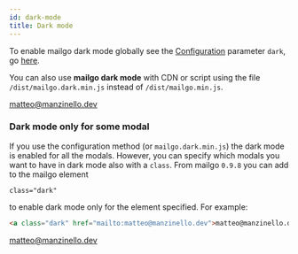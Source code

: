 ```yaml
---
id: dark-mode
title: Dark mode
---
```


To enable mailgo dark mode globally see the [Configuration](/docs/configuration) parameter `dark`, go [here](/docs/configuration#dark).

You can also use **mailgo dark mode** with CDN or script using the file `/dist/mailgo.dark.min.js` instead of `/dist/mailgo.min.js`.

<a class="dark" href="mailto:matteo@manzinello.dev">matteo@manzinello.dev</a>

### Dark mode only for some modal

If you use the configuration method (or `mailgo.dark.min.js`) the dark mode is enabled for all the modals. However, you can specify which modals you want to have in dark mode also with a `class`. From mailgo `0.9.8` you can add to the mailgo element

```
class="dark"
```

to enable dark mode only for the element specified. For example:

```html
<a class="dark" href="mailto:matteo@manzinello.dev">matteo@manzinello.dev</a>
```

<a class="dark" href="mailto:matteo@manzinello.dev">matteo@manzinello.dev</a>
